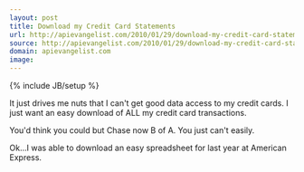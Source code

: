 ```yaml
---
layout: post
title: Download my Credit Card Statements
url: http://apievangelist.com/2010/01/29/download-my-credit-card-statements/
source: http://apievangelist.com/2010/01/29/download-my-credit-card-statements/
domain: apievangelist.com
image: 
---
```

{% include JB/setup %}<p>It just drives me nuts that I can't get good data access to my credit cards. I just want an easy download of ALL my credit card transactions.<p></p>
You'd think you could but Chase now B of A. You just can't easily.<p></p>
Ok...I was able to download an easy spreadsheet for last year at American Express.</p>
